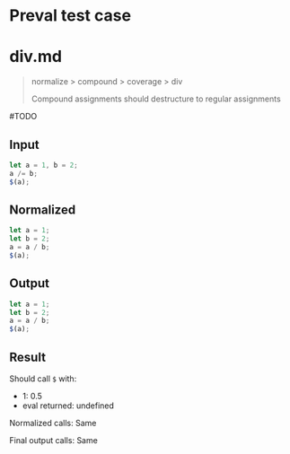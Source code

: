 # Preval test case

# div.md

> normalize > compound > coverage > div
>
> Compound assignments should destructure to regular assignments

#TODO

## Input

`````js filename=intro
let a = 1, b = 2;
a /= b;
$(a);
`````

## Normalized

`````js filename=intro
let a = 1;
let b = 2;
a = a / b;
$(a);
`````

## Output

`````js filename=intro
let a = 1;
let b = 2;
a = a / b;
$(a);
`````

## Result

Should call `$` with:
 - 1: 0.5
 - eval returned: undefined

Normalized calls: Same

Final output calls: Same
